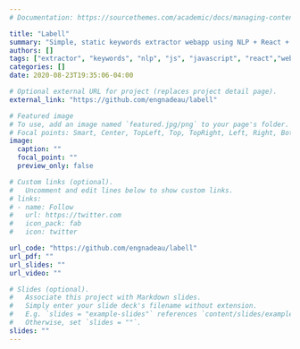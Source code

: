 ```yaml
---
# Documentation: https://sourcethemes.com/academic/docs/managing-content/

title: "Labell"
summary: "Simple, static keywords extractor webapp using NLP + React + webpack"
authors: []
tags: ["extractor", "keywords", "nlp", "js", "javascript", "react","web", "webapp", "webpack",software,data]
categories: []
date: 2020-08-23T19:35:06-04:00

# Optional external URL for project (replaces project detail page).
external_link: "https://github.com/engnadeau/labell"

# Featured image
# To use, add an image named `featured.jpg/png` to your page's folder.
# Focal points: Smart, Center, TopLeft, Top, TopRight, Left, Right, BottomLeft, Bottom, BottomRight.
image:
  caption: ""
  focal_point: ""
  preview_only: false

# Custom links (optional).
#   Uncomment and edit lines below to show custom links.
# links:
# - name: Follow
#   url: https://twitter.com
#   icon_pack: fab
#   icon: twitter

url_code: "https://github.com/engnadeau/labell"
url_pdf: ""
url_slides: ""
url_video: ""

# Slides (optional).
#   Associate this project with Markdown slides.
#   Simply enter your slide deck's filename without extension.
#   E.g. `slides = "example-slides"` references `content/slides/example-slides.md`.
#   Otherwise, set `slides = ""`.
slides: ""
---
```

